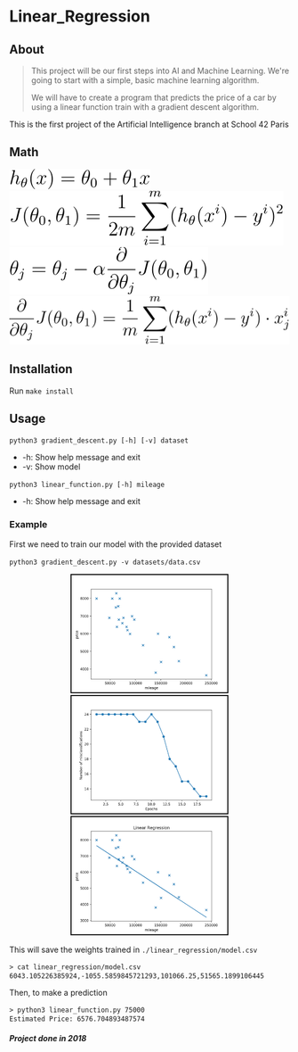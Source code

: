 # Linear_Regression

About
-----
> This project will be our first steps into AI and Machine Learning. We're going to start with a simple, basic machine learning algorithm.
>
>We will have to create a program that predicts the price of a car by using a linear function train with a gradient descent algorithm.

This is the first project of the Artificial Intelligence branch at School 42 Paris

Math
----

<img src="./images/Formula_0.svg"/>
<img src="./images/Formula_1.svg"/>
<img src="./images/Formula_2.svg"/>
<img src="./images/Formula_3.svg"/>

Installation
------------
Run `make install`

Usage
-----
`python3 gradient_descent.py [-h] [-v] dataset`
* -h: Show help message and exit
* -v: Show model

`python3 linear_function.py [-h] mileage`
* -h: Show help message and exit

### Example

First we need to train our model with the provided dataset

`python3 gradient_descent.py -v datasets/data.csv`

<div align="center">
  <img src="./images/Figure_1.png" width="280" height="210" border="2"/>
  <img src="./images/Figure_2.png" width="280" height="210" border="2"/>
  <img src="./images/Figure_3.png" width="280" height="210" border="2"/>
</div>

This will save the weights trained in `./linear_regression/model.csv`
```
> cat linear_regression/model.csv
6043.105226385924,-1055.5859845721293,101066.25,51565.1899106445
```

Then, to make a prediction
```
> python3 linear_function.py 75000
Estimated Price: 6576.704893487574
```

##### Project done in 2018
